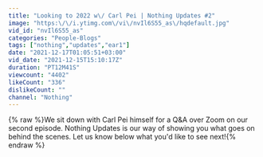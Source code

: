 ```yaml
---
title: "Looking to 2022 w\/ Carl Pei | Nothing Updates #2"
image: "https:\/\/i.ytimg.com\/vi\/nvIl6S55_as\/hqdefault.jpg"
vid_id: "nvIl6S55_as"
categories: "People-Blogs"
tags: ["nothing","updates","ear1"]
date: "2021-12-17T01:05:51+03:00"
vid_date: "2021-12-15T15:10:17Z"
duration: "PT12M41S"
viewcount: "4402"
likeCount: "336"
dislikeCount: ""
channel: "Nothing"
---
```

{% raw %}We sit down with Carl Pei himself for a Q&amp;A over Zoom on our second episode. Nothing Updates is our way of showing you what goes on behind the scenes. Let us know below what you'd like to see next!{% endraw %}
